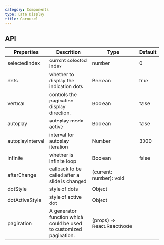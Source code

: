 ```yaml
---
category: Components
type: Data Display
title: Carousel
---
```


## API

Properties | Descrition | Type | Default
-----------|------------|------|--------
| selectedIndex |  current selected index  |  number  |  0  |
| dots | whether to display the indication dots | Boolean | true |
| vertical | controls the pagination display direction. | Boolean   | false |
| autoplay | autoplay mode active | Boolean   | false |
| autoplayInterval | interval for autoplay iteration | Number | 3000 |
| infinite | whether is infinite loop | Boolean   | false |
| afterChange  | callback to be called after a slide is changed | (current: number): void | |
| dotStyle  | style of dots | Object | |
| dotActiveStyle  | style of active dot | Object  | |
| pagination | A generator function which could be used to customized pagination. | (props) => React.ReactNode  | |
